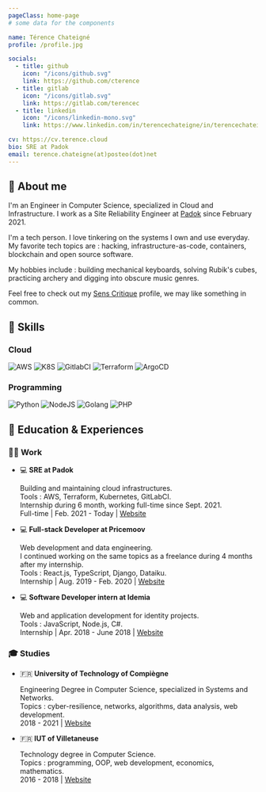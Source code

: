 ```yaml
---
pageClass: home-page
# some data for the components

name: Térence Chateigné
profile: /profile.jpg

socials:
  - title: github
    icon: "/icons/github.svg"
    link: https://github.com/cterence
  - title: gitlab
    icon: "/icons/gitlab.svg"
    link: https://gitlab.com/terencec
  - title: linkedin
    icon: "/icons/linkedin-mono.svg"
    link: https://www.linkedin.com/in/terencechateigne/in/terencechateigne

cv: https://cv.terence.cloud
bio: SRE at Padok
email: terence.chateigne(at)posteo(dot)net
---
```


<ProfileSection :frontmatter="$page.frontmatter" />

## 👦 About me

I'm an Engineer in Computer Science, specialized in Cloud and Infrastructure. I work as a Site Reliability Engineer at [Padok](https://padok.fr) since February 2021.

I'm a tech person. I love tinkering on the systems I own and use everyday. My favorite tech topics are : hacking, infrastructure-as-code, containers, blockchain and open source software.

My hobbies include : building mechanical keyboards, solving Rubik's cubes, practicing archery and digging into obscure music genres.

Feel free to check out my [Sens Critique](https://www.senscritique.com/Diluvio) profile, we may like something in common.

## 🔧 Skills

### Cloud

<div class="skills">
<img class="logo" src="https://upload.wikimedia.org/wikipedia/commons/thumb/9/93/Amazon_Web_Services_Logo.svg/1200px-Amazon_Web_Services_Logo.svg.png" alt="AWS" />
<img class="logo" src="https://upload.wikimedia.org/wikipedia/commons/thumb/3/39/Kubernetes_logo_without_workmark.svg/1200px-Kubernetes_logo_without_workmark.svg.png" alt="K8S" />
<img class="logo" src="https://ci.linagora.com/uploads/-/system/project/avatar/3393/gitlab-ci-cd-logo_2x.png" alt="GitlabCI" />
<img class="logo" src="https://i.pinimg.com/originals/28/ec/74/28ec7440a57536eebad2931517aa1cce.png" alt="Terraform" />
<img class="logo" src="https://cncf-branding.netlify.app/img/projects/argo/stacked/color/argo-stacked-color.png" alt="ArgoCD" />
</div>

### Programming

<div class="skills">
  <img class="logo" src="http://assets.stickpng.com/images/5848152fcef1014c0b5e4967.png" alt="Python" />
  <img class="logo" src="https://upload.wikimedia.org/wikipedia/commons/thumb/d/d9/Node.js_logo.svg/1280px-Node.js_logo.svg.png" alt="NodeJS" />
  <img class="logo" src="https://go.dev/blog/go-brand/Go-Logo/PNG/Go-Logo_Aqua.png" alt="Golang" />
  <img class="logo" src="https://upload.wikimedia.org/wikipedia/commons/thumb/2/27/PHP-logo.svg/2560px-PHP-logo.svg.png" alt="PHP" />
</div>

## 🌠 Education & Experiences

### 👨‍🏭 Work

- 💻 **SRE at Padok**

  Building and maintaining cloud infrastructures.  
  Tools : AWS, Terraform, Kubernetes, GitLabCI.  
  Internship during 6 month, working full-time since Sept. 2021.  
  Full-time | Feb. 2021 - Today | [Website](https://padok.fr)

- 💻 **Full-stack Developer at Pricemoov**

  Web development and data engineering.  
  I continued working on the same topics as a freelance during 4 months after my internship.  
  Tools : React.js, TypeScript, Django, Dataiku.  
  Internship | Aug. 2019 - Feb. 2020 | [Website](https://pricemoov.com)

- 💻 **Software Developer intern at Idemia**

  Web and application development for identity projects.  
  Tools : JavaScript, Node.js, C#.  
  Internship | Apr. 2018 - June 2018 | [Website](https://idemia.com)

### 🎓 Studies

- 🇫🇷 **University of Technology of Compiègne**

  Engineering Degree in Computer Science, specialized in Systems and Networks.  
  Topics : cyber-resilience, networks, algorithms, data analysis, web development.  
  2018 - 2021 | [Website](https://www.utc.fr)

- 🇫🇷 **IUT of Villetaneuse**

  Technology degree in Computer Science.  
  Topics : programming, OOP, web development, economics, mathematics.  
  2016 - 2018 | [Website](https://iutv.univ-paris13.fr)

<!-- Custom style for this page -->

<style lang="stylus">

body
  font-family -apple-system, BlinkMacSystemFont, "Segoe UI", Roboto, Oxygen, Ubuntu, Cantarell, "Fira Sans", "Droid Sans", "Helvetica Neue", sans-serif

.skills
  display flex
  align-items center
  justify-content space-around
  margin-top 10px

.skill
  display flex
  flex-direction column
  align-items center
  justify-content space-between
  margin-top 10px

.logo
  width 100px

.theme-container.home-page .page
  background-color #fafbfc
  padding-bottom 0
  font-size 16px
  p
    margin 0 0 0.5rem
  p, ul, ol
    line-height normal
  a
    font-weight normal
  .theme-default-content:not(.custom) > h2
    margin-bottom 0.5rem
  .theme-default-content:not(.custom) > h2:first-child + p
    margin-top 0.5rem
  .theme-default-content:not(.custom) > h3
    padding-top 4rem

  /* Override */
  .md-card
    margin-top 0.5em
    .card-image
      padding 0.2rem
      img
        max-width 120px
        max-height 120px
    .card-content p
      -webkit-margin-after 0.2em

@media (max-width: 419px)
  .logo
    width 50px
  .info
    font-size 14px
  .theme-container.home-page .page
    p, ul, ol
      line-height 1.5

    .md-card
      .card-image
        img 
          width 100%
          max-width 400px

</style>
